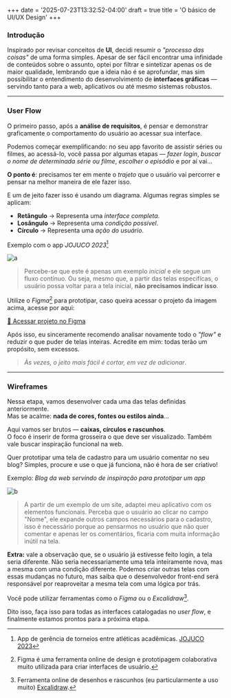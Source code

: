 +++
date = '2025-07-23T13:32:52-04:00'
draft = true
title = 'O básico de UI/UX Design'
+++

### Introdução

Inspirado por revisar conceitos de **UI**, decidi resumir o *"processo das coisas"* de uma forma simples. Apesar de ser fácil encontrar uma infinidade de conteúdos sobre o assunto, optei por filtrar e sintetizar apenas os de maior qualidade, lembrando que a ideia não é se aprofundar, mas sim possibilitar o entendimento do desenvolvimento de **interfaces gráficas** — servindo tanto para a web, aplicativos ou até mesmo sistemas robustos.

---

### User Flow

O primeiro passo, após a **análise de requisitos**, é pensar e demonstrar graficamente o comportamento do usuário ao acessar sua interface.

Podemos começar exemplificando: no seu app favorito de assistir séries ou filmes, ao acessá-lo, você passa por algumas etapas — *fazer login*, *buscar o nome de determinada série ou filme*, *escolher o episódio* e por aí vai...

**O ponto é**: precisamos ter em mente o *trajeto* que o usuário vai percorrer e pensar na melhor maneira de ele fazer isso.

E um de jeito fazer isso é usando um diagrama. Algumas regras simples se aplicam:

- **Retângulo** → Representa uma *interface completa*.
- **Losângulo** → Representa uma *condição possível*.
- **Círculo** → Representa uma *ação do usuário*.

Exemplo com o app *JOJUCO 2023*[^1]

![a](/userflow.png)

> Percebe-se que este é apenas um exemplo *inicial* e ele segue um fluxo contínuo. Ou seja, mesmo que, a partir das telas especifícas, o usuário possa voltar para a tela inicial, **não precisamos indicar isso**.

Utilize o *Figma*[^2] para prototipar, caso queira acessar o projeto da imagem acima, acesse por aqui:

[🔗 Acessar projeto no Figma](https://www.figma.com/board/QDXp9ZPyTA5zGtPL7fEz84/User-Flow-Template?node-id=0-1&t=YCvEwOWcJ0b5DQl0-1)


Após isso, eu sinceramente recomendo analisar novamente todo o *"flow"* e reduzir o que puder de telas inteiras. Acredite em mim: todas terão um propósito, sem excessos.  
> *Às vezes, o jeito mais fácil é cortar, em vez de adicionar*.

---

### Wireframes

Nessa etapa, vamos desenvolver cada uma das telas definidas anteriormente.  
Mas se acalme: **nada de cores, fontes ou estilos ainda**...

Aqui vamos ser brutos — **caixas, círculos e rascunhos**.  
O foco é inserir de forma grosseira o que deve ser visualizado. Também vale buscar inspiração funcional na web.

Quer prototipar uma tela de cadastro para um usuário comentar no seu blog? Simples, procure e use o que já funciona, não é hora de ser criativo!

Exemplo: *Blog da web servindo de inspiração para prototipar um app*

![b](/wireframe.png)

> A partir de um exemplo de um site, adaptei meu aplicativo com os elementos funcionais. Perceba que o usuário ao clicar no campo "Nome", ele expande outros campos necessários para o cadastro, isso é necessário porque ao pensarmos no usuário que não quer comentar e apenas ler os comentários, ficaria com muita informação inútil na tela.

**Extra:** vale a observação que, se o usuário já estivesse feito login, a tela seria diferente. Não seria necessariamente uma tela inteiramente nova, mas a mesma com uma condição diferente. Podemos criar outras telas com essas mudanças no futuro, mas saiba que o desenvolvedor front-end será responsável por reaproveitar a mesma tela com uma lógica por trás.

Você pode utilizar ferramentas como o *Figma* ou o *Excalidraw*[^3].

Dito isso, faça isso para todas as interfaces catalogadas no *user flow*, e finalmente estamos prontos para a próxima etapa.

[^1]: App de gerência de torneios entre atléticas acadêmicas. [JOJUCO 2023](https://play.google.com/store/apps/details?id=br.com.unic.jojuco2023&hl=pt_)
[^2]: Figma é uma ferramenta online de design e prototipagem colaborativa muito utilizada para criar interfaces de usuário.
[^3]: Ferramenta online de desenhos e rascunhos (eu particularmente a uso muito) [Excalidraw](https://excalidraw.com/).
